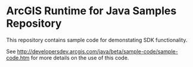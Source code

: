 # ArcGIS Runtime for Java Samples Repository

This repository contains sample code for demonstating SDK functionality.

See http://developersdev.arcgis.com/java/beta/sample-code/sample-code.htm for more details on the use of this code.
